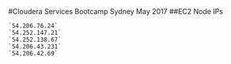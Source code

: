 #Cloudera Services Bootcamp Sydney May 2017
##EC2 Node IPs

    `54.206.76.24`
    `54.252.147.21`
    `54.252.138.67`
    `54.206.43.231`
    `54.206.42.69`
